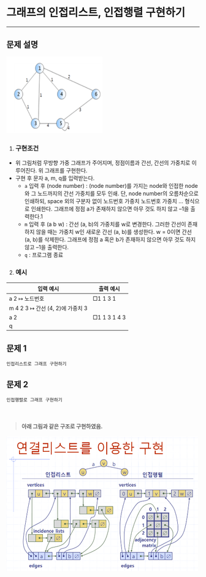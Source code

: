 <h1><strong >그래프의 인접리스트, 인접행렬 구현하기</strong></h1>
<hr>

## 문제 설명
<img src="../Reference_img/g1.png" width='250' height='200'>

1. ### 구현조건
- 위 그림처럼 무방향 가중 그래프가 주어지며, 정점이름과 간선, 간선의 가중치로 이루어진다. 위 그래프를 구현한다.
- 구현 후 문자 a, m, q를 입력받는다.
    - `a` 입력 후 (node number) : (node number)를 가지는 node와 인접한 node와 그 노드까지의 간선 가중치를 모두 인쇄. 단, node number의 오름차순으로 인쇄하되, space 외의 구분자 없이 노드번호 가중치 노드번호 가중치 ... 형식으로 인쇄한다. 그래프에 정점 a가 존재하지 않으면 아무 것도 하지 않고 –1을 출력한다.1
    - `m` 입력 후 (a b w) : 간선 (a, b)의 가중치를 w로 변경한다. 그러한 간선이 존재하지 않을 때는 가중치 w인 새로운 간선 (a, b)를 생성한다. w = 0이면 간선 (a, b)를 삭제한다. 그래프에 정점 a 혹은 b가 존재하지 않으면 아무 것도 하지 않고 –1을 출력한다.
    - `q` : 프로그램 종료

2. ### 예시
|입력 예시 | 출력 예시 |
|---|---|
|a 2 ↦ 노드번호 | □1 1 3 1|
|m 4 2 3 ↦ 간선 (4, 2)에 가중치 3 | |
|a 2 | □1 1 3 1 4 3	|
| q| |

## 문제 1
`인접리스트로 그래프 구현하기`

## 문제 2
`인접행렬로 그래프 구현하기`

<br>

> #### 아래 그림과 같은 구조로 구현하였음.
<img src="../Reference_img/g2.png" width='500' height='350'>
